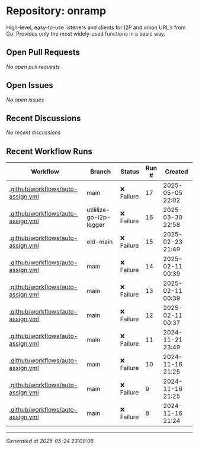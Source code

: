 # Repository: onramp

High-level, easy-to-use listeners and clients for I2P and onion URL's from Go. Provides only the most widely-used functions in a basic way.

## Open Pull Requests


*No open pull requests*


## Open Issues


*No open issues*


## Recent Discussions


*No recent discussions*


## Recent Workflow Runs


| Workflow | Branch | Status | Run # | Created |
|----------|--------|--------|-------|---------|
| [.github/workflows/auto-assign.yml](https://github.com/go-i2p/onramp/actions/runs/14847148146) | main | ❌ Failure | 17 | 2025-05-05 22:02 |
| [.github/workflows/auto-assign.yml](https://github.com/go-i2p/onramp/actions/runs/14160788176) | utililize-go-i2p-logger | ❌ Failure | 16 | 2025-03-30 22:58 |
| [.github/workflows/auto-assign.yml](https://github.com/go-i2p/onramp/actions/runs/13487216476) | old-main | ❌ Failure | 15 | 2025-02-23 21:49 |
| [.github/workflows/auto-assign.yml](https://github.com/go-i2p/onramp/actions/runs/13253403047) | main | ❌ Failure | 14 | 2025-02-11 00:39 |
| [.github/workflows/auto-assign.yml](https://github.com/go-i2p/onramp/actions/runs/13253401182) | main | ❌ Failure | 13 | 2025-02-11 00:39 |
| [.github/workflows/auto-assign.yml](https://github.com/go-i2p/onramp/actions/runs/13253381090) | main | ❌ Failure | 12 | 2025-02-11 00:37 |
| [.github/workflows/auto-assign.yml](https://github.com/go-i2p/onramp/actions/runs/11963664062) | main | ❌ Failure | 11 | 2024-11-21 23:49 |
| [.github/workflows/auto-assign.yml](https://github.com/go-i2p/onramp/actions/runs/11873362521) | main | ❌ Failure | 10 | 2024-11-16 21:25 |
| [.github/workflows/auto-assign.yml](https://github.com/go-i2p/onramp/actions/runs/11873361558) | main | ❌ Failure | 9 | 2024-11-16 21:25 |
| [.github/workflows/auto-assign.yml](https://github.com/go-i2p/onramp/actions/runs/11873355667) | main | ❌ Failure | 8 | 2024-11-16 21:24 |



---
*Generated at 2025-05-24 23:09:06*
